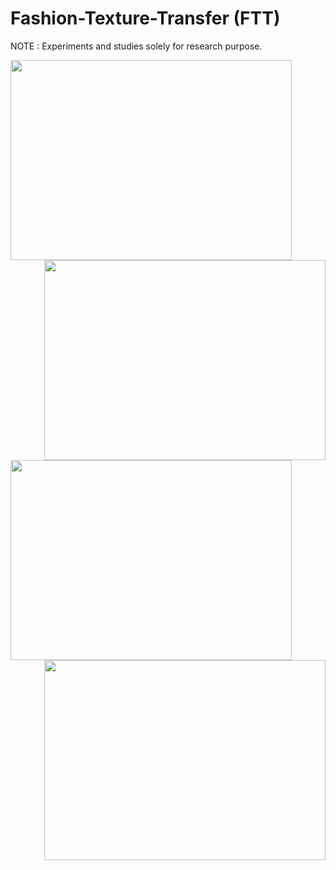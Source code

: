 # Fashion-Texture-Transfer (FTT)
NOTE : Experiments and studies solely for research purpose.

<img align="left" width="450" height="320" src="https://github.com/anish9/Fashion-Transfer/blob/main/viz/res01.png">
<img align="right" width="450" height="320" src="https://github.com/anish9/Fashion-Transfer/blob/main/viz/res02.png">

<img align="left" width="450" height="320" src="https://github.com/anish9/Fashion-Transfer/blob/main/viz/res03.png">
<img align="right" width="450" height="320" src="https://github.com/anish9/Fashion-Transfer/blob/main/viz/res04.png">
